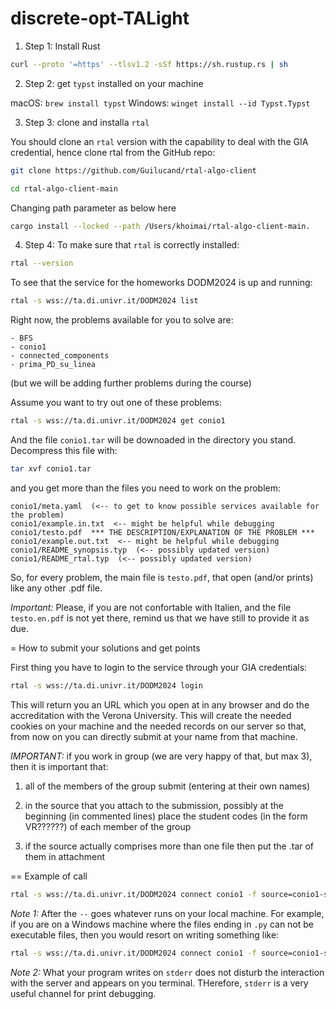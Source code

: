 # discrete-opt-TALight

1. Step 1: Install Rust 

```bash
curl --proto '=https' --tlsv1.2 -sSf https://sh.rustup.rs | sh
```
2. Step 2: get `typst` installed on your machine

macOS: `brew install typst`
Windows: `winget install --id Typst.Typst`

3. Step 3: clone and installa `rtal`

You should clone an `rtal` version with the capability to deal with the GIA credential, hence clone rtal from the GitHub repo:

```bash
git clone https://github.com/Guilucand/rtal-algo-client
```

```bash
cd rtal-algo-client-main
```

Changing path parameter as below here

```bash
cargo install --locked --path /Users/khoimai/rtal-algo-client-main.
```

4. Step 4: To make sure that `rtal` is correctly installed:

```bash
rtal --version
```

To see that the service for the homeworks DODM2024 is up and running:

```bash
rtal -s wss://ta.di.univr.it/DODM2024 list
```

Right now, the problems available for you to solve are:

```
- BFS
- conio1
- connected_components
- prima_PD_su_linea
```

(but we will be adding further problems during the course)

Assume you want to try out one of these problems:

```bash
rtal -s wss://ta.di.univr.it/DODM2024 get conio1
```
And the file `conio1.tar` will be downoaded in the directory you stand. Decompress this file with:

```bash
tar xvf conio1.tar
```
and you get more than the files you need to work on the problem:

```
conio1/meta.yaml  (<-- to get to know possible services available for the problem) 
conio1/example.in.txt  <-- might be helpful while debugging
conio1/testo.pdf  *** THE DESCRIPTION/EXPLANATION OF THE PROBLEM ***
conio1/example.out.txt  <-- might be helpful while debugging
conio1/README_synopsis.typ  (<-- possibly updated version)
conio1/README_rtal.typ  (<-- possibly updated version)
```
So, for every problem, the main file is `testo.pdf`, that open (and/or prints) like any other .pdf file.

*Important:* Please, if you are not confortable with Italien, and the file `testo.en.pdf` is not yet there, remind us that we have still to provide it as due.


= How to submit your solutions and get points

First thing you have to login to the service through your GIA credentials:

```bash
rtal -s wss://ta.di.univr.it/DODM2024 login
```

This will return you an URL which you open at in any browser and do the accreditation with the Verona University. This will create the needed cookies on your machine and the needed records on our server so that, from now on you can directly submit at your name from that machine.

*IMPORTANT:* if you work in group (we are very happy of that, but max 3), then it is important that:

1. all of the members of the group submit (entering at their own names)

2. in the source that you attach to the submission, possibly at the beginning (in commented lines) place the student codes (in the form VR??????) of each member of the group

3. if the source actually comprises more than one file then put the .tar of them in attachment

== Example of call
```bash
rtal -s wss://ta.di.univr.it/DODM2024 connect conio1 -f source=conio1-sol_gurobi.py -- ~/corsi/Algoritmi/esami-algo-private/esercitazioni/conio1/sol/conio1-sol_gurobi.py
```

*Note 1:* After the `--` goes whatever runs on your local machine.
For example, if you are on a Windows machine where the files ending in `.py` can not be executable files, then you would resort on writing something like:

```bash
rtal -s wss://ta.di.univr.it/DODM2024 connect conio1 -f source=conio1-sol_gurobi.py -- python ~/corsi/Algoritmi/esami-algo-private/esercitazioni/conio1/sol/conio1-sol_gurobi.py
```

*Note 2:* What your program writes on `stderr` does not disturb the interaction with the server and appears on you terminal. THerefore, `stderr` is a very useful channel for print debugging.